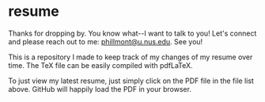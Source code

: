 ﻿# resume
Thanks for dropping by. You know what--I want to talk to you! Let's connect and please reach out to me: phillmont@u.nus.edu. See you!

This is a repository I made to keep track of my changes of my resume over time. The TeX file can be easily compiled with pdfLaTeX.

To just view my latest resume, just simply click on the PDF file in the file list above. GitHub will happily load the PDF in your browser.
